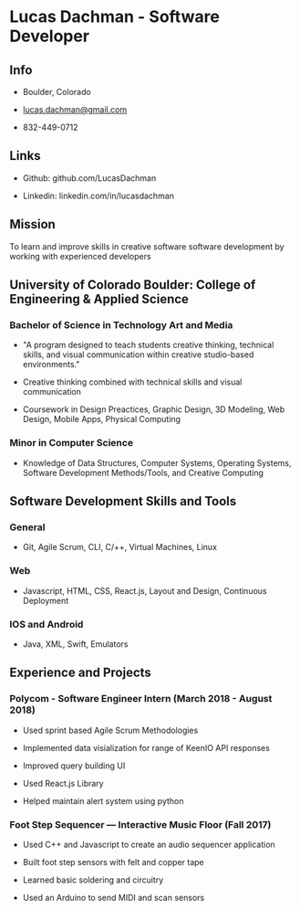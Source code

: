 # Lucas Dachman - Software Developer

## Info

* Boulder, Colorado

* lucas.dachman@gmail.com

* 832-449-0712

## Links

* Github: github.com/LucasDachman

* Linkedin: linkedin.com/in/lucasdachman

## Mission

To learn and improve skills in creative software software development by working with experienced developers

## University of Colorado Boulder: College of Engineering & Applied Science

### Bachelor of Science in Technology Art and Media

* "A program designed to teach students creative thinking, technical skills, and visual communication within creative studio-based environments."

* Creative thinking combined with technical skills and visual communication

* Coursework in Design Preactices, Graphic Design, 3D Modeling, Web Design, Mobile Apps, Physical Computing

### Minor in Computer Science

* Knowledge of Data Structures, Computer Systems, Operating Systems, Software Development Methods/Tools, and Creative Computing

## Software Development Skills and Tools

### General

* Git, Agile Scrum, CLI, C/++, Virtual Machines, Linux

### Web

* Javascript, HTML, CSS, React.js, Layout and Design, Continuous Deployment

### IOS and Android

* Java, XML, Swift, Emulators

## Experience and Projects

### Polycom - Software Engineer Intern (March 2018 - August 2018)

* Used sprint based Agile Scrum Methodologies

* Implemented data visialization for range of KeenIO API responses

* Improved query building UI

* Used React.js Library

* Helped maintain alert system using python

### Foot Step Sequencer — Interactive Music Floor (Fall 2017)

* Used C++ and Javascript to create an audio sequencer application

* Built foot step sensors with felt and copper tape

* Learned basic soldering and circuitry

* Used an Arduino to send MIDI and scan sensors